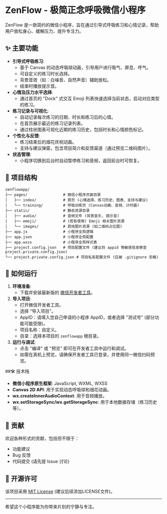  # ZenFlow - 极简正念呼吸微信小程序

ZenFlow 是一款简约的微信小程序，旨在通过引导式呼吸练习和心情记录，帮助用户放松身心、缓解压力、提升专注力。

## ✨ 主要功能

*   **引导式呼吸练习**:
    *   基于 Canvas 的动态呼吸球动画，引导用户进行吸气、屏息、呼气。
    *   可自定义的练习时长选择。
    *   背景音效（如：白噪音、自然声音）辅助放松。
    *   结束时播放提示音。
*   **心情及压力水平选择**:
    *   通过首页的 "Dock" 式交互 Emoji 列表快速选择当前状态，启动对应类型的练习。
*   **练习记录与可视化**:
    *   自动记录每次练习的日期、时长和练习后的心情。
    *   在首页展示最近的练习记录列表。
    *   通过柱状图表可视化近期的练习历史，包括时长和心情颜色标记。
*   **个性化与反馈**:
    *   练习结束后的烟花庆祝动画。
    *   支持与建议弹窗，包含项目简介和反馈渠道（通过预览二维码图片）。
*   **状态管理**:
    *   小程序切换到后台时自动暂停练习和音频，返回前台时可恢复。


## 📂 项目结构

```
zenflowapp/
├── pages/                # 微信小程序页面目录
│   ├── index/            # 首页 (心情选择、练习历史、图表、支持与建议)
│   └── training/         # 呼吸训练页 (Canvas动画、音频、计时器)
├── static/               # 静态资源目录
│   ├── audio/            # 音频文件 (背景音乐, 提示音)
│   ├── emoji/            # (若有使用) Emoji 相关图片资源
│   └── images/           # 其他图片资源 (如二维码占位图)
├── app.js                # 小程序全局逻辑
├── app.json              # 小程序全局配置
├── app.wxss              # 小程序全局样式表
├── project.config.json   # 项目配置文件 (建议将 appid 等敏感信息移至 project.private.config.json)
└── project.private.config.json # 项目私有配置文件 (应被 .gitignore 忽略)
```

## 🚀 如何运行

1.  **环境准备**:
    *   下载并安装最新版的 [微信开发者工具](https://developers.weixin.qq.com/miniprogram/dev/devtools/download.html)。
2.  **导入项目**:
    *   打开微信开发者工具。
    *   选择 "导入项目"。
    *   AppID：请填入您自己申请的小程序 AppID，或者选择 "测试号" (部分功能可能受限)。
    *   项目名称：自定义。
    *   目录：选择本项目的 `zenflowapp` 根目录。
3.  **运行与调试**:
    *   点击 "编译" 或 "预览" 即可在开发者工具中运行和调试。
    *   如需在真机上预览，请确保开发者工具已登录，并使用同一微信扫码预览。

##🛠️ 技术栈

*   **微信小程序原生框架**: JavaScript, WXML, WXSS
*   **Canvas 2D API**: 用于实现动态呼吸球和烟花动画。
*   **wx.createInnerAudioContext**: 用于音频播放。
*   **wx.setStorageSync/wx.getStorageSync**: 用于本地数据存储（练习历史等）。

## 🤝 贡献

欢迎各种形式的贡献，包括但不限于：

*   功能建议
*   Bug 反馈
*   代码提交 (请先提 Issue 讨论)

## 📄 开源许可

该项目采用 [MIT License](LICENSE) (建议后续添加LICENSE文件)。

---

希望这个小程序能为你带来片刻的宁静与专注。
